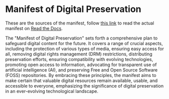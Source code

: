 # Manifest of Digital Preservation

These are the sources of the manifest, follow [this link](https://manifest-of-digital-preservation.readthedocs.io/en/latest/) to read the actual manifest on [Read the Docs](https://readthedocs.org/).

The "Manifest of Digital Preservation" sets forth a comprehensive plan to safeguard digital content for the future. It covers a range of crucial aspects, including the protection of various types of media, ensuring easy access for all, removing digital rights management (DRM) restrictions, distributing preservation efforts, ensuring compatibility with evolving technologies, promoting open access to information, advocating for transparent use of artificial intelligence (AI), and preserving Free and Open Source Software (FOSS) repositories. By embracing these principles, the manifest aims to make certain that valuable digital resources remain available, usable, and accessible to everyone, emphasizing the significance of digital preservation in an ever-evolving technological landscape.
